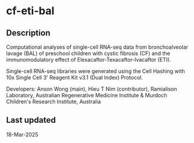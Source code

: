 # cf-eti-bal

## Description
Computational analyses of single-cell RNA-seq data from bronchoalveolar lavage (BAL) of preschool children with cystic fibrosis (CF) and the immunomodulatory effect of Elexacaftor-Texacaftor-Ivacaftor (ETI).

Single-cell RNA-seq libraries were generated using the Cell Hashing with 10x Single Cell 3' Reagent Kit v3.1 (Dual Index) Protocol.  
  
Developers: Anson Wong (main), Hieu T Nim (contributor), Ramialison Laboratory, Australian Regenerative Medicine Institute & Murdoch Children's Research Institute, Australia  

## Last updated
18-Mar-2025
